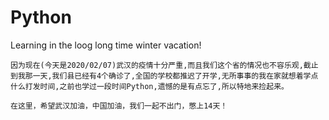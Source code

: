 # Python
Learning in the loog long time winter vacation!

    因为现在(今天是2020/02/07)武汉的疫情十分严重,而且我们这个省的情况也不容乐观,截止到我那一天,我们县已经有4个确诊了,全国的学校都推迟了开学,无所事事的我在家就想着学点什么打发时间,之前也学过一段时间Python,遗憾的是有点忘了,所以特地来捡起来。

    在这里，希望武汉加油，中国加油，我们一起不出门，憋上14天！
